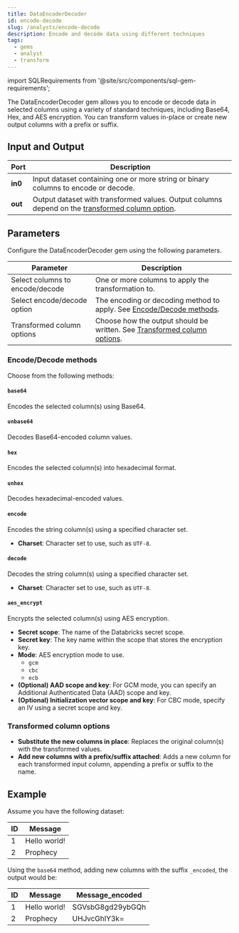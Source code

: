 ```yaml
---
title: DataEncoderDecoder
id: encode-decode
slug: /analysts/encode-decode
description: Encode and decode data using different techniques
tags:
  - gems
  - analyst
  - transform
---
```


import SQLRequirements from '@site/src/components/sql-gem-requirements';

<SQLRequirements
  execution_engine="SQL Warehouse"
  sql_package_name="ProphecyDatabricksSqlBasics"
  sql_package_version="0.0.12+"
/>

The DataEncoderDecoder gem allows you to encode or decode data in selected columns using a variety of standard techniques, including Base64, Hex, and AES encryption. You can transform values in-place or create new output columns with a prefix or suffix.

## Input and Output

| Port    | Description                                                                                                                    |
| ------- | ------------------------------------------------------------------------------------------------------------------------------ |
| **in0** | Input dataset containing one or more string or binary columns to encode or decode.                                             |
| **out** | Output dataset with transformed values. Output columns depend on the [transformed column option](#transformed-column-options). |

## Parameters

Configure the DataEncoderDecoder gem using the following parameters.

| Parameter                       | Description                                                                                             |
| ------------------------------- | ------------------------------------------------------------------------------------------------------- |
| Select columns to encode/decode | One or more columns to apply the transformation to.                                                     |
| Select encode/decode option     | The encoding or decoding method to apply. See [Encode/Decode methods](#encodedecode-methods).           |
| Transformed column options      | Choose how the output should be written. See [Transformed column options](#transformed-column-options). |

### Encode/Decode methods

Choose from the following methods:

#### `base64`

Encodes the selected column(s) using Base64.

#### `unbase64`

Decodes Base64-encoded column values.

#### `hex`

Encodes the selected column(s) into hexadecimal format.

#### `unhex`

Decodes hexadecimal-encoded values.

#### `encode`

Encodes the string column(s) using a specified character set.

- **Charset**: Character set to use, such as `UTF-8`.

#### `decode`

Decodes the string column(s) using a specified character set.

- **Charset**: Character set to use, such as `UTF-8`.

#### `aes_encrypt`

Encrypts the selected column(s) using AES encryption.

- **Secret scope**: The name of the Databricks secret scope.
- **Secret key**: The key name within the scope that stores the encryption key.
- **Mode**: AES encryption mode to use.
  - `gcm`
  - `cbc`
  - `ecb`
- **(Optional) AAD scope and key**: For GCM mode, you can specify an Additional Authenticated Data (AAD) scope and key.
- **(Optional) Initialization vector scope and key**: For CBC mode, specify an IV using a secret scope and key.

### Transformed column options

- **Substitute the new columns in place**: Replaces the original column(s) with the transformed values.
- **Add new columns with a prefix/suffix attached**: Adds a new column for each transformed input column, appending a prefix or suffix to the name.

## Example

Assume you have the following dataset:

<div class="table-example">

| ID  | Message      |
| --- | ------------ |
| 1   | Hello world! |
| 2   | Prophecy     |

</div>

Using the `base64` method, adding new columns with the suffix `_encoded`, the output would be:

<div class="table-example">

| ID  | Message      | Message_encoded  |
| --- | ------------ | ---------------- |
| 1   | Hello world! | SGVsbG8gd29ybGQh |
| 2   | Prophecy     | UHJvcGhlY3k=     |

</div>
